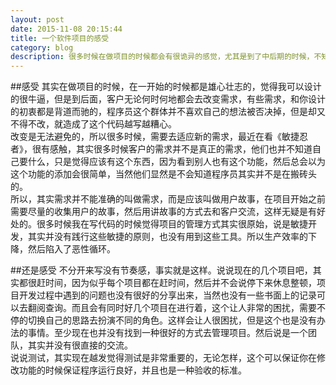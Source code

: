 ```yaml
---
layout: post
date: 2015-11-08 20:15:44
title: 一个软件项目的感受
category: blog
description: 很多时候在做项目的时候都会有很诡异的感觉，尤其是到了中后期的时候，不知道是在干嘛，但是还是在那边写代码。
---
```


##感受
其实在做项目的时候，在一开始的时候都是雄心壮志的，觉得我可以设计的很牛逼，但是到后面，客户无论何时何地都会去改变需求，有些需求，和你设计的初衷都是背道而驰的，程序员这个群体并不喜欢自己的想法被否决掉，但是却又不得不改，就造成了这个代码越写越糟心。    
改变是无法避免的，所以很多时候，需要去适应新的需求，最近在看《敏捷忍者》，很有感触，其实很多时候客户的需求并不是真正的需求，他们也并不知道自己要什么，只是觉得应该有这个东西，因为看到别人也有这个功能，然后总会以为这个功能的添加会很简单，当然他们显然是不会知道程序员其实并不是在搬砖头的。    
所以，其实需求并不能准确的叫做需求，而是应该叫做用户故事，在项目开始之前需要尽量的收集用户的故事，然后用讲故事的方式去和客户交流，这样无疑是有好处的。很多时候我在写代码的时候觉得项目的管理方式其实很原始，说是敏捷开发，其实并没有践行这些敏捷的原则，也没有用到这些工具。所以生产效率的下降，然后陷入了恶性循环。

##还是感受
不分开来写没有节奏感，事实就是这样。说说现在的几个项目吧，其实都很赶时间，因为似乎每个项目都在赶时间，然后并不会说停下来休息整顿，项目开发过程中遇到的问题也没有很好的分享出来，当然也没有一些书面上的记录可以去翻阅查询。而且会有同时好几个项目在进行着，这个让人非常的困扰，需要不停的切换自己的思路去扮演不同的角色。这样会让人很困扰，但是这个也是没有办法的事情。至少现在也并没有找到一种很好的方式去管理项目。然后说是一个团队，其实并没有很直接的交流。    
说说测试，其实现在越发觉得测试是非常重要的，无论怎样，这个可以保证你在修改功能的时候保证程序运行良好，并且也是一种验收的标准。